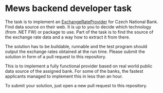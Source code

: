 # Mews backend developer task

The task is to implement an [ExchangeRateProvider](Task/ExchangeRateProvider.cs) for Czech National Bank. Find data source on their web. It is up to you to decide which technology (from .NET FW) or package to use. Part of the task is to find the source of the exchange rate data and a way how to extract it from there.

The solution has to be buildable, runnable and the test program should output the exchange rates obtained at the run time. Please submit the solution in form of a pull request to this repository.

This is to implement a fully functional provider based on real world public data source of the assigned bank. For some of the banks, the fastest applicants managed to implement this in less than an hour.

To submit your solution, just open a new pull request to this repository.
